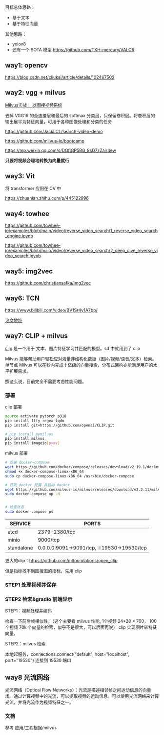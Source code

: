 

目标总体思路：
- 基于文本
- 基于特征向量



其他思路：
- yolov8
- 还有一个 SOTA 模型 https://github.com/TXH-mercury/VALOR




## way1: opencv

https://blog.csdn.net/cliukai/article/details/102467502


## way2: vgg + milvus

[Milvus实战｜ 以图搜视频系统](https://zhuanlan.zhihu.com/p/139847892)


去掉 VGG16 的全连接层和最后的 softmax 分类层，只保留卷积层。将卷积层的输出展平为特征向量，可用于各种图像处理和分类的任务



https://github.com/JackLCL/search-video-demo

https://github.com/milvus-io/bootcamp


https://mp.weixin.qq.com/s/DOfiGP5BG_9sD7zZair4ew



**只要将视频合理地转换为向量就行**



## way3: Vit

将 transformer 应用在 CV 中

https://zhuanlan.zhihu.com/p/445122996




## way4: towhee

https://github.com/towhee-io/examples/blob/main/video/reverse_video_search/1_reverse_video_search_engine.ipynb

https://github.com/towhee-io/examples/blob/main/video/reverse_video_search/2_deep_dive_reverse_video_search.ipynb


## way5: img2vec

https://github.com/christiansafka/img2vec


## way6: TCN

https://www.bilibili.com/video/BV1Sr4y1A7bp/

[论文地址](https://sermanet.github.io/imitate/)


## way7: CLIP + milvus

[clip](https://github.com/openai/CLIP) 是一个用于 文本、图片特征学习并匹配的模型。sd 中就用到了 clip

Milvus 能够帮助用户轻松应对海量非结构化数据（图片/视频/语音/文本）检索。单节点 Milvus 可以在秒内完成十亿级的向量搜索，分布式架构亦能满足用户的水平扩展需求。

照这么说，目前完全不需要考虑性能问题。


### 部署

clip 部署

```bash
source activate pytorch_p310
pip install ftfy regex tqdm
pip install git+https://github.com/openai/CLIP.git

# pip install pymilvus
pip install milvus
pip install imageio[pyav]
```

milvus 部署

```bash
# 安装 docker-compose
wget https://github.com/docker/compose/releases/download/v2.19.1/docker-compose-linux-x86_64
chmod +x docker-compose-linux-x86_64
sudo cp docker-compose-linux-x86_64 /usr/bin/docker-compose

# 获取 docker 配置 并启动 docker
wget https://github.com/milvus-io/milvus/releases/download/v2.2.11/milvus-standalone-docker-compose.yml -O docker-compose.yml
sudo docker-compose up -d


# 检查状态
sudo docker-compose ps
```

| SERVICE    | PORTS                                       |
| ---------- | ------------------------------------------- |
| etcd       | 2379-2380/tcp                               |
| minio      | 9000/tcp                                    |
| standalone | 0.0.0.0:9091->9091/tcp, :::19530->19530/tcp |





更大的clip：https://github.com/mlfoundations/open_clip

但是指标找不到图搜图的指标，先用 clip

### STEP1 处理视频并保存





### STEP2 检索&gradio 前端显示




STEP1：视频处理并编码

检查一下前后帧相似性，（这个主要看 milvus 性能, 1个视频 24*28 = 700， 100个视频 70k 个向量的检索，似乎不是很大，可以后面再说）
clip 实现图片转特征向量，

STEP2：milvus 检索

本地起服务，connections.connect("default", host="localhost", port="19530") 连接到 19530 端口










## way8 光流网络


光流网络（Optical Flow Networks）：光流是描述相邻帧之间运动信息的向量场。通过计算视频中的光流，可以提取视频的运动信息。可以使用光流网络来计算光流，并将光流作为视频特征之一。


### 文档

参考 应用/工程根据/milvus










